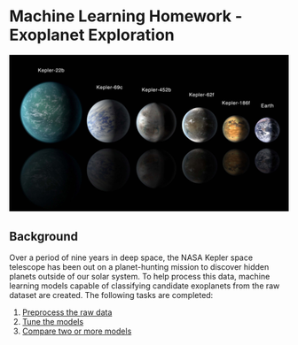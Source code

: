 # Machine Learning Homework - Exoplanet Exploration
![exoplanets.jpg](images/exoplanets.jpg)

## Background

Over a period of nine years in deep space, the NASA Kepler space telescope has been out on a planet-hunting mission to discover hidden planets outside of our solar system.
To help process this data, machine learning models capable of classifying candidate exoplanets from the raw dataset are created. The following tasks are completed: 

1. [Preprocess the raw data](#Preprocessing)
2. [Tune the models](#Tune-Model-Parameters)
3. [Compare two or more models](#Evaluate-Model-Performance)

